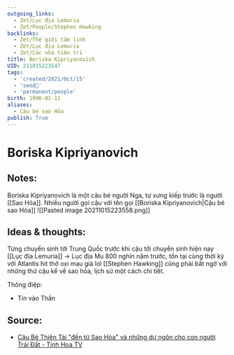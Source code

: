 ```yaml
---
outgoing_links:
  - Zet/Lục địa Lemuria
  - Zet/People/Stephen Hawking
backlinks:
  - Zet/Thế giới tâm linh
  - Zet/Lục địa Lemuria
  - Zet/Các nhà tiên tri
title: Boriska Kipriyanovich
UID: 211015223547
tags:
  - 'created/2021/Oct/15'
  - 'seed🥜'
  - 'permanent/people'
birth: 1996-01-11
aliases:
  - Cậu bé sao Hỏa
publish: True
---
```

# Boriska Kipriyanovich

## Notes:
Boriska Kipriyanovich là một cậu bé người Nga, tự xưng kiếp trước là người [[Sao Hỏa]]. Nhiều người gọi cậu với tên gọi [[Boriska Kipriyanovich|Cậu bé sao Hỏa]]
![[Pasted image 20211015223558.png]]

## Ideas & thoughts:
Từng chuyển sinh tới Trung Quốc trước khi cậu tới chuyển sinh hiện nay
[[Lục địa Lemuria]] → Lục địa Mu 800 nghìn năm trước, tồn tại cùng thời kỳ với Atlantis
hit thở oxi mau già lol
[[Stephen Hawking]] cũng phải bất ngờ với những thứ cậu kể về sao hỏa, lịch sử một cách chi tiết.

Thông điệp:
- Tin vào Thần

## Source:
- [Cậu Bé Thiên Tài "đến từ Sao Hỏa" và những dự ngôn cho con người Trái Đất - Tinh Hoa TV](https://www.youtube.com/watch?v=jrxy8kp-H3o&t=936s)